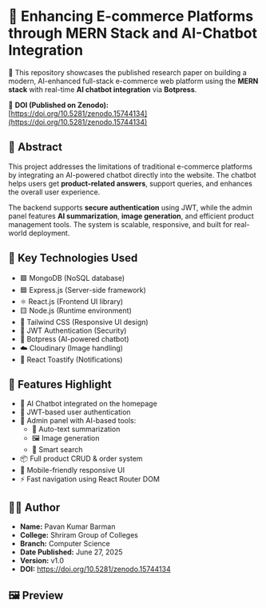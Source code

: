 # 📄 Enhancing E-commerce Platforms through MERN Stack and AI-Chatbot Integration

🚀 This repository showcases the published research paper on building a modern, AI-enhanced full-stack e-commerce web platform using the **MERN stack** with real-time **AI chatbot integration** via **Botpress**.

🔗 **DOI (Published on Zenodo):**  
[https://doi.org/10.5281/zenodo.15744134](https://doi.org/10.5281/zenodo.15744134)



## 📌 Abstract

This project addresses the limitations of traditional e-commerce platforms by integrating an AI-powered chatbot directly into the website. The chatbot helps users get **product-related answers**, support queries, and enhances the overall user experience.

The backend supports **secure authentication** using JWT, while the admin panel features **AI summarization**, **image generation**, and efficient product management tools. The system is scalable, responsive, and built for real-world deployment.



## 🧠 Key Technologies Used

- 🟩 MongoDB (NoSQL database)
- 🟦 Express.js (Server-side framework)
- ⚛️ React.js (Frontend UI library)
- 🟨 Node.js (Runtime environment)
- 🎨 Tailwind CSS (Responsive UI design)
- 🔐 JWT Authentication (Security)
- 🤖 Botpress (AI-powered chatbot)
- ☁️ Cloudinary (Image handling)
- 🔔 React Toastify (Notifications)



## 🧾 Features Highlight

- 🧠 AI Chatbot integrated on the homepage
- 🔐 JWT-based user authentication
- 🛒 Admin panel with AI-based tools:
  - 📝 Auto-text summarization
  - 🖼️ Image generation
  - 🔎 Smart search
- 📦 Full product CRUD & order system
- 📱 Mobile-friendly responsive UI
- ⚡ Fast navigation using React Router DOM



## 👨‍💻 Author

- **Name:** Pavan Kumar Barman  
- **College:** Shriram Group of Colleges  
- **Branch:** Computer Science  
- **Date Published:** June 27, 2025  
- **Version:** v1.0  
- **DOI:** https://doi.org/10.5281/zenodo.15744134



## 🖼️ Preview 

